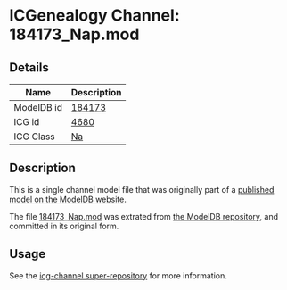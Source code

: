 # ICGenealogy Channel: 184173\_Nap.mod

## Details

Name | Description
---- | -----------
ModelDB id | [184173](http://senselab.med.yale.edu/ModelDB/ShowModel.cshtml?model=184173)
ICG id | [4680](http://icg.neurotheory.ox.ac.uk/channels/2/4680)
ICG Class | [Na](http://icg.neurotheory.ox.ac.uk/channels/2)

## Description

This is a single channel model file that was originally part of a [published model on the ModelDB website](http://senselab.med.yale.edu/mModelDB/ShowModel.cshtml?model=184173).

The file [184173\_Nap.mod](184173_Nap.mod) was extrated from [the ModelDB repository](http://senselab.med.yale.edu/ModelDB/ShowModel.cshtml?model=184173), and committed in its original form.

## Usage

See the [icg-channel super-repository](https://github.com/icgenealogy/icg-channels) for more information.